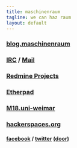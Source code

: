 ```yaml
---
title: maschinenraum
tagline: we can haz raum
layout: default
---
```


### [blog.maschinenraum](http://blog.maschinenraum.tk) 

### [IRC](irc://irc.freenode.org/maschinenraum) / [Mail](https://lists.subsignal.org/mailman/listinfo/feint)

### [Redmine Projects](http://m18.uni-weimar.de:1337/projects/)

### [Etherpad](http://m18.uni-weimar.de/pad/)

### [M18.uni-weimar](http://m18.uni-weimar.de/initiativen/maschinenraum)

### [hackerspaces.org](http://hackerspaces.org/wiki/Maschinenraum)

#### [facebook](https://www.facebook.com/maschinenraum) / [twitter](http://twitter.com/maschinenrauM18) [(door)](http://twitter.com/mr_door_status)
